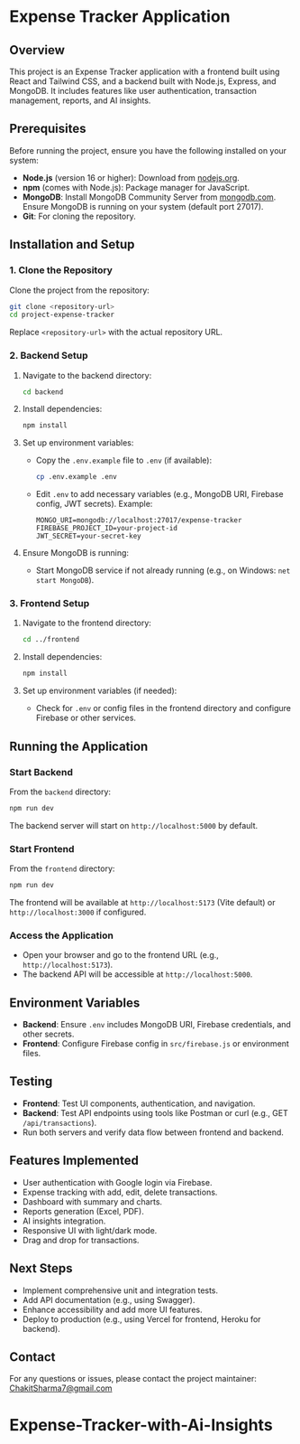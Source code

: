 # Expense Tracker Application

## Overview

This project is an Expense Tracker application with a frontend built using React and Tailwind CSS, and a backend built with Node.js, Express, and MongoDB. It includes features like user authentication, transaction management, reports, and AI insights.

## Prerequisites

Before running the project, ensure you have the following installed on your system:

- **Node.js** (version 16 or higher): Download from [nodejs.org](https://nodejs.org/).
- **npm** (comes with Node.js): Package manager for JavaScript.
- **MongoDB**: Install MongoDB Community Server from [mongodb.com](https://www.mongodb.com/try/download/community). Ensure MongoDB is running on your system (default port 27017).
- **Git**: For cloning the repository.

## Installation and Setup

### 1. Clone the Repository

Clone the project from the repository:

```bash
git clone <repository-url>
cd project-expense-tracker
```

Replace `<repository-url>` with the actual repository URL.

### 2. Backend Setup

1. Navigate to the backend directory:

   ```bash
   cd backend
   ```

2. Install dependencies:

   ```bash
   npm install
   ```

3. Set up environment variables:

   - Copy the `.env.example` file to `.env` (if available):
     ```bash
     cp .env.example .env
     ```
   - Edit `.env` to add necessary variables (e.g., MongoDB URI, Firebase config, JWT secrets). Example:
     ```
     MONGO_URI=mongodb://localhost:27017/expense-tracker
     FIREBASE_PROJECT_ID=your-project-id
     JWT_SECRET=your-secret-key
     ```

4. Ensure MongoDB is running:
   - Start MongoDB service if not already running (e.g., on Windows: `net start MongoDB`).

### 3. Frontend Setup

1. Navigate to the frontend directory:

   ```bash
   cd ../frontend
   ```

2. Install dependencies:

   ```bash
   npm install
   ```

3. Set up environment variables (if needed):
   - Check for `.env` or config files in the frontend directory and configure Firebase or other services.

## Running the Application

### Start Backend

From the `backend` directory:

```bash
npm run dev
```

The backend server will start on `http://localhost:5000` by default.

### Start Frontend

From the `frontend` directory:

```bash
npm run dev
```

The frontend will be available at `http://localhost:5173` (Vite default) or `http://localhost:3000` if configured.

### Access the Application

- Open your browser and go to the frontend URL (e.g., `http://localhost:5173`).
- The backend API will be accessible at `http://localhost:5000`.

## Environment Variables

- **Backend**: Ensure `.env` includes MongoDB URI, Firebase credentials, and other secrets.
- **Frontend**: Configure Firebase config in `src/firebase.js` or environment files.

## Testing

- **Frontend**: Test UI components, authentication, and navigation.
- **Backend**: Test API endpoints using tools like Postman or curl (e.g., GET `/api/transactions`).
- Run both servers and verify data flow between frontend and backend.

## Features Implemented

- User authentication with Google login via Firebase.
- Expense tracking with add, edit, delete transactions.
- Dashboard with summary and charts.
- Reports generation (Excel, PDF).
- AI insights integration.
- Responsive UI with light/dark mode.
- Drag and drop for transactions.

## Next Steps

- Implement comprehensive unit and integration tests.
- Add API documentation (e.g., using Swagger).
- Enhance accessibility and add more UI features.
- Deploy to production (e.g., using Vercel for frontend, Heroku for backend).

## Contact

For any questions or issues, please contact the project maintainer: ChakitSharma7@gmail.com

# Expense-Tracker-with-Ai-Insights
